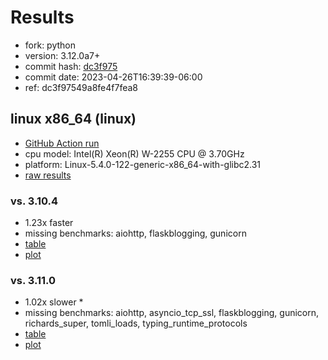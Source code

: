 # Results

- fork: python
- version: 3.12.0a7+
- commit hash: [dc3f975](https://github.com/python/cpython/commit/dc3f975)
- commit date: 2023-04-26T16:39:39-06:00
- ref: dc3f97549a8fe4f7fea8

## linux x86_64 (linux)

- [GitHub Action run](https://github.com/faster-cpython/benchmarking/actions/runs/4815929986)
- cpu model: Intel(R) Xeon(R) W-2255 CPU @ 3.70GHz
- platform: Linux-5.4.0-122-generic-x86_64-with-glibc2.31
- [raw results](bm-20230426-linux-x86_64-python-dc3f97549a8fe4f7fea8-3.12.0a7%2B-dc3f975.json)

### vs. 3.10.4

- 1.23x faster
- missing benchmarks: aiohttp, flaskblogging, gunicorn
- [table](bm-20230426-linux-x86_64-python-dc3f97549a8fe4f7fea8-3.12.0a7%2B-dc3f975-vs-3.10.4.md)
- [plot](bm-20230426-linux-x86_64-python-dc3f97549a8fe4f7fea8-3.12.0a7%2B-dc3f975-vs-3.10.4.png)

### vs. 3.11.0

- 1.02x slower \*
- missing benchmarks: aiohttp, asyncio_tcp_ssl, flaskblogging, gunicorn, richards_super, tomli_loads, typing_runtime_protocols
- [table](bm-20230426-linux-x86_64-python-dc3f97549a8fe4f7fea8-3.12.0a7%2B-dc3f975-vs-3.11.0.md)
- [plot](bm-20230426-linux-x86_64-python-dc3f97549a8fe4f7fea8-3.12.0a7%2B-dc3f975-vs-3.11.0.png)


